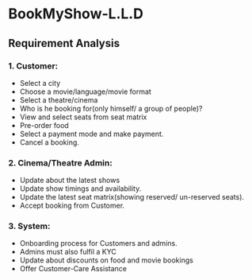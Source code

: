 # BookMyShow-L.L.D

## Requirement Analysis

### 1. Customer: 
* Select a city
* Choose a movie/language/movie format
* Select a theatre/cinema
* Who is he booking for(only himself/ a group of people)?
* View and select seats from seat matrix
* Pre-order food
* Select a payment mode and make payment.
* Cancel a booking.

### 2. Cinema/Theatre Admin: 
* Update about the latest shows
* Update show timings and availability.
* Update the latest seat matrix(showing reserved/ un-reserved seats).
* Accept booking from Customer.

### 3. System:
* Onboarding process for Customers and admins.
* Admins must also fulfil a KYC
* Update about discounts on food and movie bookings
* Offer Customer-Care Assistance
                     
